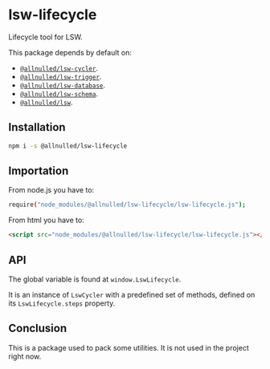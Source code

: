 # lsw-lifecycle

Lifecycle tool for LSW.

This package depends by default on:

 - [`@allnulled/lsw-cycler`](https://github.com/allnulled/lsw-cycler).
 - [`@allnulled/lsw-trigger`](https://github.com/allnulled/lsw-trigger).
 - [`@allnulled/lsw-database`](https://github.com/allnulled/lsw-database).
 - [`@allnulled/lsw-schema`](https://github.com/allnulled/lsw-schema).
 - [`@allnulled/lsw`](https://github.com/allnulled/lsw).

## Installation

```sh
npm i -s @allnulled/lsw-lifecycle
```

## Importation

From node.js you have to:

```sh
require("node_modules/@allnulled/lsw-lifecycle/lsw-lifecycle.js");
```

From html you have to:

```html
<script src="node_modules/@allnulled/lsw-lifecycle/lsw-lifecycle.js"></script>
```

## API

The global variable is found at `window.LswLifecycle`.

It is an instance of `LswCycler` with a predefined set of methods, defined on its `LswLifecycle.steps` property.

## Conclusion

This is a package used to pack some utilities. It is not used in the project right now.